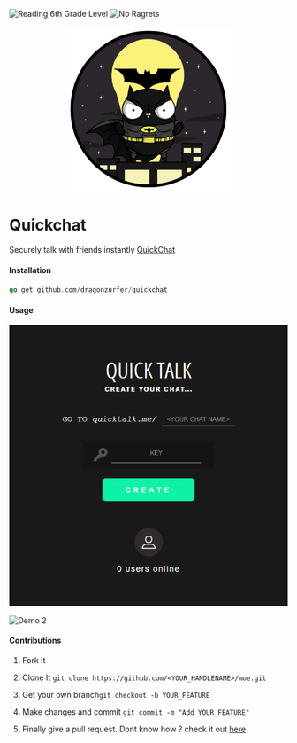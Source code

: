 ![Reading 6th Grade Level](http://forthebadge.com/images/badges/reading-6th-grade-level.svg)
![No Ragrets](http://forthebadge.com/images/badges/no-ragrets.svg)
<p align="center">
  <img width="300" height="300" src="https://github.com/ashleymcnamara/gophers/blob/master/BATMAN_GOPHER.png">
</p>

# Quickchat

Securely talk with friends instantly [QuickChat](http://www.quicktalk.me)

#### Installation

```go
go get github.com/dragonzurfer/quickchat
```

#### Usage

![Demo 1](https://github.com/dragonzurfer/quickchat/blob/master/demo/demo1.png)

![Demo 2](https://github.com/dragonzurfer/quickchat/blob/master/demo/demo2.png)


#### Contributions

1. Fork It

2. Clone It ```git clone https://github.com/<YOUR_HANDLENAME>/moe.git```

3. Get your own branch```git checkout -b YOUR_FEATURE```

4. Make changes and commit ```git commit -m "Add YOUR_FEATURE"```

5. Finally give a pull request. Dont know how ? check it out [here](https://help.github.com/articles/creating-a-pull-request/)



